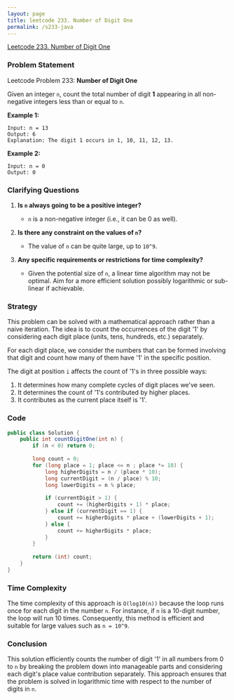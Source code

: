 ```yaml
---
layout: page
title: leetcode 233. Number of Digit One
permalink: /s233-java
---
```

[Leetcode 233. Number of Digit One](https://algoadvance.github.io/algoadvance/l233)
### Problem Statement

Leetcode Problem 233: **Number of Digit One**

Given an integer `n`, count the total number of digit **1** appearing in all non-negative integers less than or equal to `n`.

**Example 1:**
```
Input: n = 13
Output: 6
Explanation: The digit 1 occurs in 1, 10, 11, 12, 13.
```

**Example 2:**
```
Input: n = 0
Output: 0
```

### Clarifying Questions

1. **Is `n` always going to be a positive integer?**
    - `n` is a non-negative integer (i.e., it can be 0 as well).
  
2. **Is there any constraint on the values of `n`?**
    - The value of `n` can be quite large, up to `10^9`.

3. **Any specific requirements or restrictions for time complexity?**
    - Given the potential size of `n`, a linear time algorithm may not be optimal. Aim for a more efficient solution possibly logarithmic or sub-linear if achievable.

### Strategy

This problem can be solved with a mathematical approach rather than a naive iteration. The idea is to count the occurrences of the digit '1' by considering each digit place (units, tens, hundreds, etc.) separately.

For each digit place, we consider the numbers that can be formed involving that digit and count how many of them have '1' in the specific position. 

The digit at position `i` affects the count of '1's in three possible ways:
1. It determines how many complete cycles of digit places we've seen.
2. It determines the count of '1's contributed by higher places.
3. It contributes as the current place itself is '1'.

### Code

```java
public class Solution {
    public int countDigitOne(int n) {
        if (n < 0) return 0;
        
        long count = 0;
        for (long place = 1; place <= n ; place *= 10) {
            long higherDigits = n / (place * 10);
            long currentDigit = (n / place) % 10;
            long lowerDigits = n % place;
            
            if (currentDigit > 1) {
                count += (higherDigits + 1) * place;
            } else if (currentDigit == 1) {
                count += higherDigits * place + (lowerDigits + 1);
            } else {
                count += higherDigits * place;
            }
        }
        
        return (int) count;
    }
}
```

### Time Complexity

The time complexity of this approach is `O(log10(n))` because the loop runs once for each digit in the number `n`. For instance, if `n` is a 10-digit number, the loop will run 10 times. Consequently, this method is efficient and suitable for large values such as `n = 10^9`.

### Conclusion

This solution efficiently counts the number of digit '1' in all numbers from 0 to `n` by breaking the problem down into manageable parts and considering each digit's place value contribution separately. This approach ensures that the problem is solved in logarithmic time with respect to the number of digits in `n`.